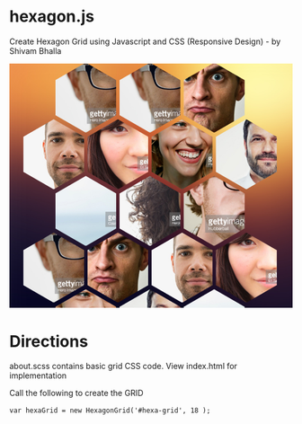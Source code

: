 # hexagon.js
Create Hexagon Grid using Javascript and CSS (Responsive Design) - by Shivam Bhalla

![Alt text](/assets/img/gitpic.png?raw=true "Hexagon Grid")

Directions
==============

about.scss contains basic grid CSS code. View index.html for implementation

Call the following to create the GRID

	var hexaGrid = new HexagonGrid('#hexa-grid', 18	);

